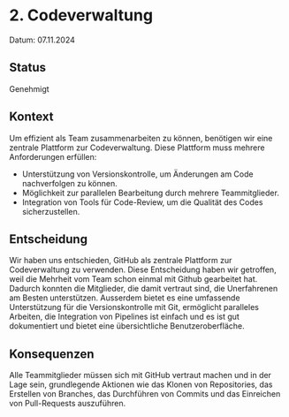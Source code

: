 # 2. Codeverwaltung

Datum: 07.11.2024

## Status

Genehmigt

## Kontext

Um effizient als Team zusammenarbeiten zu können, benötigen wir eine zentrale Plattform zur Codeverwaltung. Diese Plattform muss mehrere Anforderungen erfüllen:

- Unterstützung von Versionskontrolle, um Änderungen am Code nachverfolgen zu können.
- Möglichkeit zur parallelen Bearbeitung durch mehrere Teammitglieder.
- Integration von Tools für Code-Review, um die Qualität des Codes sicherzustellen.

## Entscheidung

Wir haben uns entschieden, GitHub als zentrale Plattform zur Codeverwaltung zu verwenden. Diese Entscheidung haben wir getroffen, weil die Mehrheit vom Team schon einmal mit Github gearbeitet hat. Dadurch konnten die Mitglieder, die damit vertraut sind, die Unerfahrenen am Besten unterstützen. Ausserdem bietet es eine umfassende Unterstützung für die Versionskontrolle mit Git, ermöglicht paralleles Arbeiten, die Integration von Pipelines ist einfach und es ist gut dokumentiert und bietet eine übersichtliche Benutzeroberfläche.


## Konsequenzen

Alle Teammitglieder müssen sich mit GitHub vertraut machen und in der Lage sein, grundlegende Aktionen wie das Klonen von Repositories, das Erstellen von Branches, das Durchführen von Commits und das Einreichen von Pull-Requests auszuführen.